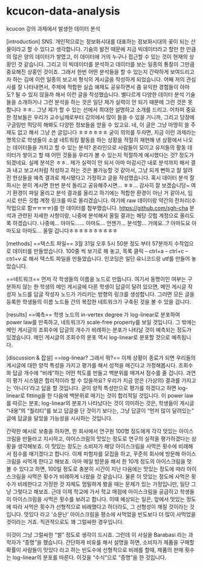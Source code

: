 # kcucon-data-analysis
kcucon 강의 과제에서 발생한 데이터 분석

[introduction]
SNS. 개인적으로는 정보화시대를 대표하는 정보화시대의 꽃이 되는 산물이라고 할 수 있다고 생각합니다. 기술의 발전 때문에 지금 빅데이터라고 할만 한 만큼의 많은 양의 데이터가 쌓였고, 이 데이터에 거의 누구나 접근할 수 있는 것이 현재의 상황인 것 같습니다. 그리고 이 빅데이터를 분석하고 데이터를 보는 일종의 통찰이 그만큼 중요해진 상홍인 것이죠.
그래서 한번 어떤 분석들을 할 수 있는지 간략하게 보여드리고자 하는 김에 이런 일종의 보고서 형식의 게시글을 작성하게 되었습니다. 어째 저의 관심사를 잘 나타내면서, 주제에 적합한 실습 예제도 공유하면서 좀 유익한 경험들이 아마도? 될 수 있지 않을까 해서 이런 글을 작성했습니다.
별다르게 다양한 데이터 분석 기술들을 소개하거나 그런 분석을 하는 것은 일단 제가 실력이 안 되기 때문에 그런 것은 못 합니다 ㅎㅎ.. 그냥 제가 할 수 있는 선에서 최대한 설명하고 소개를 드리고. 어차피 중요한 정보들은 우리가 교수님께로부터 강의에서 많이 들을 수 있을 거니까, 그리고 당장에 구글링만 적당히 해봐도 다양한 정보들을 얻을 수 있고요. 네, 이 글은 그냥 마땅히 쓸 주제도 없고 해서 그냥 쓴 글입니다 ㅎㅎㅎㅎㅎㅎ
굳이 의의를 두자면, 지금 이런 과제라는 명목으로 학생들이 소셜 네트워킹 활동을 하는 상황을 적절히 재현해 낸 상황에서 나오는 데이터들을 가지고 할 수 있는 분석? 온라인으로 사람들이 모이고 유저들의 활동 데이터가 쌓이고 할 때 어떤 것들을 우리가 볼 수 있는지 적절하게 예시했다는 것? 정도가 되겠네요.
실제 분석은 ㅎㅎ.. 제가 실력이 안 되서 아마 마감시간 내로 분석까지 해서 결과 내고 보고서처럼 작성하고 하는 것은 불가능할 것 같아서, 그냥 되게 뻔하고 잘 알려진 현상들을 예측 결과로 제시됐다고 가정하고 글을 작성했습니다. 혹시 데이터 분석 잘하시는 분이 계시면 한번 분석 돌리고 공유해주시면… ㅎㅎ… 감사히 잘 보겠습니당~
여기 환경이 파일 올리고 분석 결과를 올리고 하기에는 적합한 환경이 아닌 거 같아서, 임시로 만든 깃헙 계정 링크를 따로 올리겠습니다. 여기에 raw 데이터랑 약간의 전처리(수작업으로 함ㅠㅠㅠㅠ)를 한 데이터를 첨부했습니다.
https://github.com/sgh-cha
분석과 관련된 자세한 사항이랑, 나중에 분석해서 올릴 결과는 해당 깃헙 계정으로 올리도록 하겠습니다. 나중에… 아마도…… 아마도… 언젠가… 분석할… 거에요…? 아마도요 아마도요 아마도… 올릴 겁니다ㅎㅎㅎㅎㅎㅎㅎㅎㅎㅎ

[methods]
==텍스트 파일==
3월 31일 오후 5시 50분 정도 부터 57분까지 수작업으로 데이터를 만들었습니다. 100줄 씩 보기로 해 놓고, 목록 클릭 – ctrl+a – ctrl+c – ctrl+v 로 해서 텍스트 파일을 만들었습니다. 인코딩은 일단 유니코드랑 utf를 만들어 놓았습니다.

==네트워크==
먼저 각 학생들의 이름을 노드로 만듭니다. 여기서 동명이인 여부는 구분하지 않는 한 학생의 메인 게시글에 다른 학생이 답글이 달려 있으면, 메인 게시글 작성자 노드를 답글 작성자 노드가 가리키는 방향의 링크를 생성합니다. 그러면 모든 글을 등록한 학생들의 이름 노드들 간의 복잡한 네트워크가 구축된 것을 볼 수 있을 겁니다.

[results]
==예측==
학생 노드의 in-vertex degree 가 log-linear로 분포하여 power law를 만족하고, 네트워크가 scale-free property를 보일 것입니다. 그 밖에는 메인 게시글의 조회수에 답글의 개수가 비례하는 분포가 나타날 것이 예측되는 정도가 있겠습니다. 메인 게시글의 조회수의 분포 역시 log-linear로 분포할 것으로 예측됩니다.

[discussion & 잡설]
==log-linear? 그래서 뭐?==
이제 상황이 종료가 되면 우리들의 게시글에 대한 양적 특성을 가지고 평가를 해서 성적을 매긴다고 가정해봅시다. 조회수와 답글 개수에 “비례”하는 어떤 척도를 만들고 백분위를 매겨서 점수를 줄 겁니다. 과연 이 평가 시스템은 합리적이라 할 수 있을까요?
우리가 지금 얻은 (가상의) 결과를 가지고는 ‘아니다’라고 답을 할 것입니다. 굳이 양적 특성만으로 평가를 하겠다고 하면 log-linear로 fitting을 한 다음에 백분위로 매기는 것이 합리적일 것입니다. 이 power law를 따르는 분포; log-linear의 분포가 나타났다는 것이 의미하는 것은, 학생들이 게시글 “내용”의 “퀄리티”를 보고 답글을 단 것이기 보다는, 그냥 답글이 “먼저 많이 달려있는” 글에 답글을 달았을 가능성을 시사하는 것입니다.

간략한 예시로 보충을 하자면, 한 회사에서 연구원 100명 정도에게 각각 맛있는 아이스크림을 만들라고 지시하고, 아이스크림의 맛있는 정도로 연구의 실적을 평가하겠다는 상황을 생각해보죠. 이 맛있는 정도는 소비자가 해당 아이스크림을 사먹은 횟수에 비례해서 점수를 매기겠다고 합니다.
이제 피험자를 모집을 하고, 꾸준히 회사에 방문해 아이스크림을 사먹게 한다고 해보죠. 아마 매일 방문을 해서 한 10개 정도의 아이스크림을 맛 볼 수 있다고 하면, 100일 정도로 충분히 시간이 지난 다음에는 맛있는 정도에 따라 아이스크림을 사먹은 횟수가 비례하게 나왔을 것 같습니다.
물론 이 맛있는 정도에 사먹은 횟수가 비례한다고 가정한 것 자체도 엄밀하게 봤을 때는 문제가 있는 가정입니만, 일단 그냥 그렇다고 해보죠.
근데 이제 학교에 가서 학교 매점에 아이스크림을 공급하고 학생들이 아이스크림을 사먹은 횟수를 보려고 합니다. 이때 예상되는 일은, 앞에서 맛있는 정도에 따라 사먹은 횟수가 선형적으로 비례했다고 하더라도, 그 선형성이 깨질 것이라는 것입니다. 맛있다 라고 ‘소문난’ 아이스크림을 평소에 사먹었을 빈도보다 더 많이 사먹었을 것이라는 거죠. 직관적으로도 꽤 그럴싸한 경우입니다.

이것이 그냥 그럴싸한 “썰” 정도로 생각이 드시죠. 그런데 이 사실을 Barabasi 라는 과학자가 “증명”을 했습니다. 간단하게 비유를 해서 설명을 하면, 소비자가 제품을 구매할 확률이 사람들이 맛있다 라고 하는 빈도수에 선형적으로 비례를 할때, 제품의 판매 횟수는 log-linear의 분포를 따른다. 이것을 “수식”으로 “증명”을 한 것입니다.
